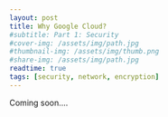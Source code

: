 ```yaml
---
layout: post
title: Why Google Cloud?
#subtitle: Part 1: Security
#cover-img: /assets/img/path.jpg
#thumbnail-img: /assets/img/thumb.png
#share-img: /assets/img/path.jpg
readtime: true
tags: [security, network, encryption]
---
```



Coming soon....
